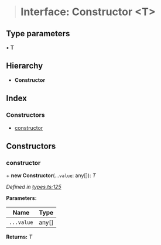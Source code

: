 > # Interface: Constructor <**T**>

## Type parameters

▪ **T**

## Hierarchy

* **Constructor**

## Index

### Constructors

* [constructor](_types_.constructor.md#constructor)

## Constructors

###  constructor

\+ **new Constructor**(...`value`: any[]): *T*

*Defined in [types.ts:125](https://github.com/polkadot-js/api/blob/7b84427/packages/types/src/types.ts#L125)*

**Parameters:**

Name | Type |
------ | ------ |
`...value` | any[] |

**Returns:** *T*